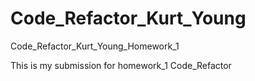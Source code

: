 # Code_Refactor_Kurt_Young
Code_Refactor_Kurt_Young_Homework_1


This is my submission for homework_1 Code_Refactor